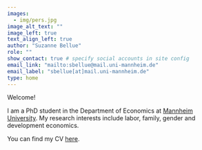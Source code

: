 ```yaml
---
images:
  - img/pers.jpg
image_alt_text: ""
image_left: true
text_align_left: true
author: "Suzanne Bellue"
role: ""
show_contact: true # specify social accounts in site config
email_link: "mailto:sbellue@mail.uni-mannheim.de" 
email_label: "sbellue[at]mail.uni-mannheim.de"
type: home
---
```


Welcome! 


I am a PhD student in the Department of Economics at [Mannheim University](https://www.vwl.uni-mannheim.de/en/). My research interests include labor, family, gender and development economics.

You can find my CV [here](uploads/resume.pdf).

